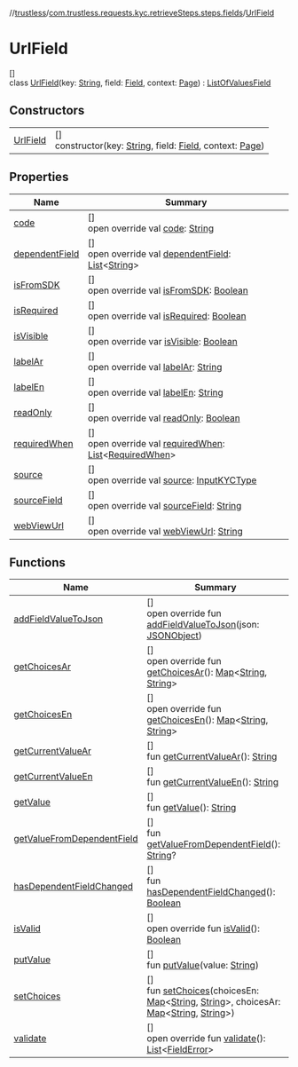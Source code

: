 //[trustless](../../../index.md)/[com.trustless.requests.kyc.retrieveSteps.steps.fields](../index.md)/[UrlField](index.md)

# UrlField

[]\
class [UrlField](index.md)(key: [String](https://kotlinlang.org/api/latest/jvm/stdlib/kotlin/-string/index.html), field: [Field](../../com.trustless.requests.kyc.retrieveSteps/-field/index.md), context: [Page](../../com.trustless.requests.kyc.retrieveSteps.steps/-page/index.md)) : [ListOfValuesField](../-list-of-values-field/index.md)

## Constructors

| | |
|---|---|
| [UrlField](-url-field.md) | []<br>constructor(key: [String](https://kotlinlang.org/api/latest/jvm/stdlib/kotlin/-string/index.html), field: [Field](../../com.trustless.requests.kyc.retrieveSteps/-field/index.md), context: [Page](../../com.trustless.requests.kyc.retrieveSteps.steps/-page/index.md)) |

## Properties

| Name | Summary |
|---|---|
| [code](../-base-field/code.md) | []<br>open override val [code](../-base-field/code.md): [String](https://kotlinlang.org/api/latest/jvm/stdlib/kotlin/-string/index.html) |
| [dependentField](../-base-field/dependent-field.md) | []<br>open override val [dependentField](../-base-field/dependent-field.md): [List](https://kotlinlang.org/api/latest/jvm/stdlib/kotlin.collections/-list/index.html)&lt;[String](https://kotlinlang.org/api/latest/jvm/stdlib/kotlin/-string/index.html)&gt; |
| [isFromSDK](../-base-field/is-from-s-d-k.md) | []<br>open override val [isFromSDK](../-base-field/is-from-s-d-k.md): [Boolean](https://kotlinlang.org/api/latest/jvm/stdlib/kotlin/-boolean/index.html) |
| [isRequired](../-base-field/is-required.md) | []<br>open override val [isRequired](../-base-field/is-required.md): [Boolean](https://kotlinlang.org/api/latest/jvm/stdlib/kotlin/-boolean/index.html) |
| [isVisible](../-base-field/is-visible.md) | []<br>open override var [isVisible](../-base-field/is-visible.md): [Boolean](https://kotlinlang.org/api/latest/jvm/stdlib/kotlin/-boolean/index.html) |
| [labelAr](../-base-field/label-ar.md) | []<br>open override val [labelAr](../-base-field/label-ar.md): [String](https://kotlinlang.org/api/latest/jvm/stdlib/kotlin/-string/index.html) |
| [labelEn](../-base-field/label-en.md) | []<br>open override val [labelEn](../-base-field/label-en.md): [String](https://kotlinlang.org/api/latest/jvm/stdlib/kotlin/-string/index.html) |
| [readOnly](../-base-field/read-only.md) | []<br>open override val [readOnly](../-base-field/read-only.md): [Boolean](https://kotlinlang.org/api/latest/jvm/stdlib/kotlin/-boolean/index.html) |
| [requiredWhen](../-base-field/required-when.md) | []<br>open override val [requiredWhen](../-base-field/required-when.md): [List](https://kotlinlang.org/api/latest/jvm/stdlib/kotlin.collections/-list/index.html)&lt;[RequiredWhen](../../com.trustless.requests.kyc.retrieveSteps/-required-when/index.md)&gt; |
| [source](../-base-field/source.md) | []<br>open override val [source](../-base-field/source.md): [InputKYCType](../../com.trustless.requests.kyc.retrieveSteps/-input-k-y-c-type/index.md) |
| [sourceField](../-base-field/source-field.md) | []<br>open override val [sourceField](../-base-field/source-field.md): [String](https://kotlinlang.org/api/latest/jvm/stdlib/kotlin/-string/index.html) |
| [webViewUrl](../-base-field/web-view-url.md) | []<br>open override val [webViewUrl](../-base-field/web-view-url.md): [String](https://kotlinlang.org/api/latest/jvm/stdlib/kotlin/-string/index.html) |

## Functions

| Name | Summary |
|---|---|
| [addFieldValueToJson](../-list-of-values-field/add-field-value-to-json.md) | []<br>open override fun [addFieldValueToJson](../-list-of-values-field/add-field-value-to-json.md)(json: [JSONObject](https://developer.android.com/reference/kotlin/org/json/JSONObject.html)) |
| [getChoicesAr](get-choices-ar.md) | []<br>open override fun [getChoicesAr](get-choices-ar.md)(): [Map](https://kotlinlang.org/api/latest/jvm/stdlib/kotlin.collections/-map/index.html)&lt;[String](https://kotlinlang.org/api/latest/jvm/stdlib/kotlin/-string/index.html), [String](https://kotlinlang.org/api/latest/jvm/stdlib/kotlin/-string/index.html)&gt; |
| [getChoicesEn](get-choices-en.md) | []<br>open override fun [getChoicesEn](get-choices-en.md)(): [Map](https://kotlinlang.org/api/latest/jvm/stdlib/kotlin.collections/-map/index.html)&lt;[String](https://kotlinlang.org/api/latest/jvm/stdlib/kotlin/-string/index.html), [String](https://kotlinlang.org/api/latest/jvm/stdlib/kotlin/-string/index.html)&gt; |
| [getCurrentValueAr](../-list-of-values-field/get-current-value-ar.md) | []<br>fun [getCurrentValueAr](../-list-of-values-field/get-current-value-ar.md)(): [String](https://kotlinlang.org/api/latest/jvm/stdlib/kotlin/-string/index.html) |
| [getCurrentValueEn](../-list-of-values-field/get-current-value-en.md) | []<br>fun [getCurrentValueEn](../-list-of-values-field/get-current-value-en.md)(): [String](https://kotlinlang.org/api/latest/jvm/stdlib/kotlin/-string/index.html) |
| [getValue](../-list-of-values-field/get-value.md) | []<br>fun [getValue](../-list-of-values-field/get-value.md)(): [String](https://kotlinlang.org/api/latest/jvm/stdlib/kotlin/-string/index.html) |
| [getValueFromDependentField](get-value-from-dependent-field.md) | []<br>fun [getValueFromDependentField](get-value-from-dependent-field.md)(): [String](https://kotlinlang.org/api/latest/jvm/stdlib/kotlin/-string/index.html)? |
| [hasDependentFieldChanged](has-dependent-field-changed.md) | []<br>fun [hasDependentFieldChanged](has-dependent-field-changed.md)(): [Boolean](https://kotlinlang.org/api/latest/jvm/stdlib/kotlin/-boolean/index.html) |
| [isValid](../-list-of-values-field/is-valid.md) | []<br>open override fun [isValid](../-list-of-values-field/is-valid.md)(): [Boolean](https://kotlinlang.org/api/latest/jvm/stdlib/kotlin/-boolean/index.html) |
| [putValue](../-list-of-values-field/put-value.md) | []<br>fun [putValue](../-list-of-values-field/put-value.md)(value: [String](https://kotlinlang.org/api/latest/jvm/stdlib/kotlin/-string/index.html)) |
| [setChoices](set-choices.md) | []<br>fun [setChoices](set-choices.md)(choicesEn: [Map](https://kotlinlang.org/api/latest/jvm/stdlib/kotlin.collections/-map/index.html)&lt;[String](https://kotlinlang.org/api/latest/jvm/stdlib/kotlin/-string/index.html), [String](https://kotlinlang.org/api/latest/jvm/stdlib/kotlin/-string/index.html)&gt;, choicesAr: [Map](https://kotlinlang.org/api/latest/jvm/stdlib/kotlin.collections/-map/index.html)&lt;[String](https://kotlinlang.org/api/latest/jvm/stdlib/kotlin/-string/index.html), [String](https://kotlinlang.org/api/latest/jvm/stdlib/kotlin/-string/index.html)&gt;) |
| [validate](../-list-of-values-field/validate.md) | []<br>open override fun [validate](../-list-of-values-field/validate.md)(): [List](https://kotlinlang.org/api/latest/jvm/stdlib/kotlin.collections/-list/index.html)&lt;[FieldError](../-field-error/index.md)&gt; |
